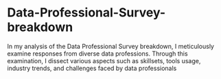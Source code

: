 # Data-Professional-Survey-breakdown
In my analysis of the Data Professional Survey breakdown, I meticulously examine responses from diverse data professions. Through this examination, I dissect various aspects such as skillsets, tools usage, industry trends, and challenges faced by data professionals
